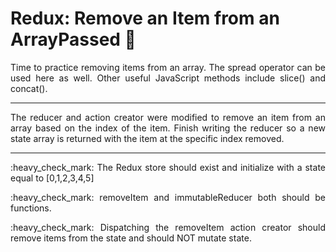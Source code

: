 # Redux: Remove an Item from an ArrayPassed :boar:
<p align="justify">
Time to practice removing items from an array. The spread operator can be used here as well. Other useful JavaScript methods include slice() and concat().
</P>

---

<p align="justify">
The reducer and action creator were modified to remove an item from an array based on the index of the item. Finish writing the reducer so a new state array is returned with the item at the specific index removed.
</P>

---

<p align="justify">
:heavy_check_mark: 
The Redux store should exist and initialize with a state equal to [0,1,2,3,4,5]
</p>
<p align="justify">
:heavy_check_mark: 
removeItem and immutableReducer both should be functions.
</p>
<p align="justify">
:heavy_check_mark: 
Dispatching the removeItem action creator should remove items from the state and should NOT mutate state.
</p>
